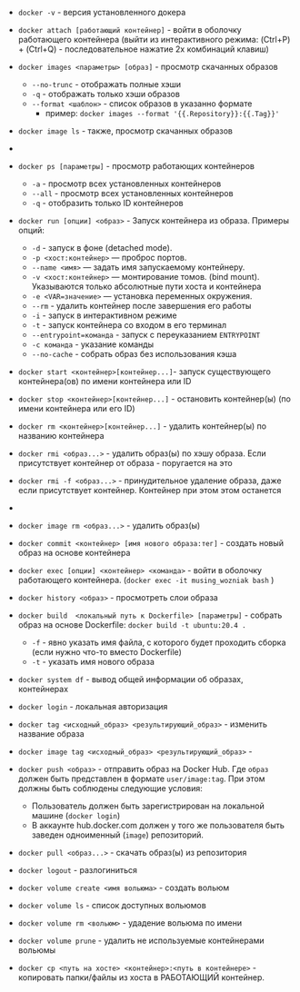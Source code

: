 -  `docker -v` - версия установленного докера
- `docker attach [работающий контейнер]` - войти в оболочку работающего контейнера (выйти из интерактивного режима: (Ctrl+P) + (Ctrl+Q) - последовательное нажатие 2х комбинаций клавиш)
- `docker images <параметры> [образ]` - просмотр скачанных образов 
	- `--no-trunc` - отображать полные хэши
	- `-q` - отображать только хэши образов
	- `--format <шаблон>` - список образов в указанно формате
		- пример: `docker images --format '{{.Repository}}:{{.Tag}}'`
- `docker image ls` - также, просмотр скачанных образов
- 
- `docker ps [параметры]` - просмотр работающих контейнеров
	- `-a` - просмотр всех установленных контейнеров
	- `--all` - просмотр всех установленных контейнеров
	- `-q` - отобразить только ID контейнеров
- `docker run [опции] <образ>` - Запуск контейнера из образа.
	Примеры опций:
	- `-d` - запуск в фоне (detached mode).
	- `-p <хост:контейнер>` — проброс портов.
	- `--name <имя>` — задать имя запускаемому контейнеру.
	- `-v <хост:контейнер>` — монтирование томов. (bind mount). Указываются только абсолютные пути хоста и контейнера
	- `-e <VAR=значение>` — установка переменных окружения.
	- `--rm` - удалить контейнер после завершения его работы
	- `-i` - запуск в интерактивном режиме
	- `-t` - запуск контейнера со входом в его терминал 
	- `--entrypoint=команда` - запуск с переуказанием `ENTRYPOINT`
	- `-c команда` - указание команды
	- `--no-cache` - собрать образ без использования кэша
- `docker start <контейнер>[контейнер...]`- запуск существующего контейнера(ов) по имени контейнера или ID 
- `docker stop <контейнер>[контейнер...]` - остановить контейнер(ы) (по имени контейнера или его ID)
- `docker rm <контейнер>[контейнер...]` - удалить контейнер(ы)  по названию контейнера
- `docker rmi <образ...>` - удалить  образ(ы) по хэшу образа. Если присутствует контейнер от образа - поругается на это
- `docker rmi -f <образ...>` - принудительное удаление образа, даже если присутствует контейнер. Контейнер при этом  этом останется
- 
- `docker image rm <образ...>` - удалить образ(ы)


- `docker commit <контейнер> [имя нового образа:тег]` - создать новый образ на основе контейнера
- `docker exec [опции] <контейнер> <команда>` - войти в оболочку работающего контейнера. (`docker exec -it musing_wozniak bash` ) 
- `docker history <образ>` - просмотреть слои образа
- `docker build  <локальный путь к Dockerfile> [параметры]` - собрать образ на основе Dockerfile: `docker build -t ubuntu:20.4 .`
	- `-f` - явно указать имя файла, с которого будет проходить сборка (если нужно что-то вместо Dockerfile)
	- `-t` - указать имя нового образа
- `docker system df` - вывод общей информации об образах, контейнерах
- `docker login` - локальная авторизация
- `docker tag <исходный_образ> <результирующий_образ>` - изменить название образа
- `docker image tag <исходный_образ> <результирующий_образ>` - 
- `docker push <образ>` - отправить образ на Docker Hub. Где `образ` должен быть представлен в формате `user/image:tag`. При этом должны быть соблюдены следующие условия:
	- Пользователь должен быть зарегистрирован на локальной машине (`docker login`)
	- В аккаунте hub.docker.com должен у того же пользователя быть заведен одноименный (`image`) репозиторий.
- `docker pull <образ...>` - скачать образ(ы) из репозитория 
- `docker logout` - разлогиниться
- `docker volume create <имя вольюма>` - создать вольюм
- `docker volume ls` - список доступных вольюмов
- `docker volume rm <вольюм>` - удадение вольюма по имени
- `docker volume prune` - удалить не используемые контейнерами вольюмы
- `docker cp <путь на хосте> <контейнер>:<путь в контейнере>` - копировать папки/файлы из хоста в РАБОТАЮЩИЙ контейнер.